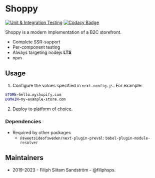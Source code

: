 # Shoppy

[![Unit & Integration Testing](https://github.com/sweet-side-of-sweden/sweetsideofsweden-frontend/actions/workflows/test.yml/badge.svg)](https://github.com/sweet-side-of-sweden/sweetsideofsweden-frontend/actions/workflows/test.yml) [![Codacy Badge](https://app.codacy.com/project/badge/Grade/8f6382d655ec4ec7a240a89dcb16adfc)](https://app.codacy.com?utm_source=gh&utm_medium=referral&utm_content=&utm_campaign=Badge_grade)

Shoppy is a modern implementation of a B2C storefront.

* Complete SSR-support
* Per-component testing
* Always targeting nodejs **LTS**
* npm

## Usage

1. Configure the values specified in `next.config.js`. For example:

```bash
STORE=hello.myshopify.com
DOMAIN=my-example-store.com
```

2. Deploy to platform of choice.

### Dependencies

* Required by other packages
  * `@sweetsideofsweden/next-plugin-preval`: `babel-plugin-module-resolver`

## Maintainers

* 2019-2023 - Filiph Siitam Sandström - @filiphsps.
